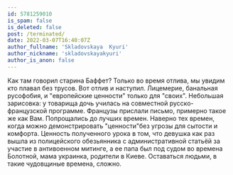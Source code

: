 ```yaml
---
id: 5781259010
is_spam: false
is_deleted: false
post: /terminated/
date: 2022-03-07T16:40:07Z
author_fullname: 'Skladovskaya  Kyuri'
author_nickname: 'skladovskayakyuri'
author_is_anon: false
---
```


<p>Как там говорил старина Баффет? Только во время отлива, мы увидим кто плавал без трусов. Вот отлив и наступил. Лицемерие, банальная русофобия, и  "европейские ценности" только для "своих". Небольшая зарисовка: у товарища дочь училась на совместной русско-французской программе. Французы прислали письмо, примерно такое же как Вам. Попрощались до лучших времен. Наверно тех времен, когда можно демонстрировать "ценности"без угрозы для сытости и комфорта. Ценность полученного урока в том, что девушка как раз вышла из полицейского обезьянника с административной статьёй за участие в антивоенном митинге, а ее папа был под судом во времена Болотной, мама украинка, родители в Киеве. Оставаться людьми, в такие чудовщиные времена, сложно.</p>
